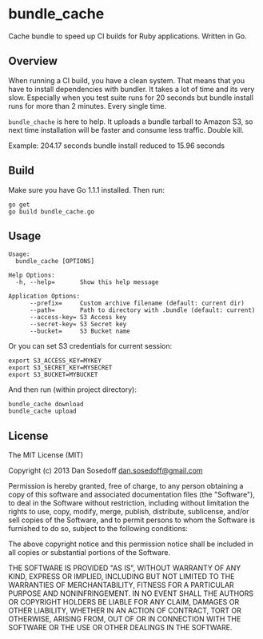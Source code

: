 # bundle_cache

Cache bundle to speed up CI builds for Ruby applications. Written in Go.

## Overview

When running a CI build, you have a clean system. That means that you have to
install dependencies with bundler. It takes a lot of time and its very slow.
Especially when you test suite runs for 20 seconds but bundle install runs for 
more than 2 minutes. Every single time.

`bundle_chache` is here to help. It uploads a bundle tarball to Amazon S3, so 
next time installation will be faster and consume less traffic. Double kill.

Example: 204.17 seconds bundle install reduced to 15.96 seconds

## Build

Make sure you have Go 1.1.1 installed. Then run:

```
go get
go build bundle_cache.go
```

## Usage

```
Usage:
  bundle_cache [OPTIONS]

Help Options:
  -h, --help=       Show this help message

Application Options:
      --prefix=     Custom archive filename (default: current dir)
      --path=       Path to directory with .bundle (default: current)
      --access-key= S3 Access key
      --secret-key= S3 Secret key
      --bucket=     S3 Bucket name
```

Or you can set S3 credentials for current session:

```
export S3_ACCESS_KEY=MYKEY
export S3_SECRET_KEY=MYSECRET
export S3_BUCKET=MYBUCKET
```

And then run (within project directory):

```
bundle_cache download
bundle_cache upload
```

## License

The MIT License (MIT)

Copyright (c) 2013 Dan Sosedoff <dan.sosedoff@gmail.com>

Permission is hereby granted, free of charge, to any person obtaining a copy
of this software and associated documentation files (the "Software"), to deal
in the Software without restriction, including without limitation the rights
to use, copy, modify, merge, publish, distribute, sublicense, and/or sell
copies of the Software, and to permit persons to whom the Software is
furnished to do so, subject to the following conditions:

The above copyright notice and this permission notice shall be included in
all copies or substantial portions of the Software.

THE SOFTWARE IS PROVIDED "AS IS", WITHOUT WARRANTY OF ANY KIND, EXPRESS OR
IMPLIED, INCLUDING BUT NOT LIMITED TO THE WARRANTIES OF MERCHANTABILITY,
FITNESS FOR A PARTICULAR PURPOSE AND NONINFRINGEMENT. IN NO EVENT SHALL THE
AUTHORS OR COPYRIGHT HOLDERS BE LIABLE FOR ANY CLAIM, DAMAGES OR OTHER
LIABILITY, WHETHER IN AN ACTION OF CONTRACT, TORT OR OTHERWISE, ARISING FROM,
OUT OF OR IN CONNECTION WITH THE SOFTWARE OR THE USE OR OTHER DEALINGS IN
THE SOFTWARE.